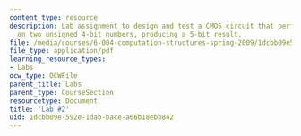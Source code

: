 ```yaml
---
content_type: resource
description: Lab assignment to design and test a CMOS circuit that performs addition
  on two unsigned 4-bit numbers, producing a 5-bit result.
file: /media/courses/6-004-computation-structures-spring-2009/1dcbb09e592e1dabbacea66b18ebb842_MIT6_004s09_lab02.pdf
file_type: application/pdf
learning_resource_types:
- Labs
ocw_type: OCWFile
parent_title: Labs
parent_type: CourseSection
resourcetype: Document
title: 'Lab #2'
uid: 1dcbb09e-592e-1dab-bace-a66b18ebb842
---
```

